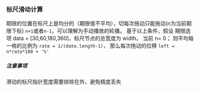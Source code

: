 ### 标尺滑动计算
期限的位置在标尺上是均分的（期限值不平均），切每次拖动只能拖动(n为当前期限下标) ```n+1```或者```n-1```，可以理解为手动播放的轮播。
基于以上条件，假设 
期限选项 data = [30,60,180,360]，标尺节点的总宽度为 width， 当前 n= 0；
则平均每一格的比例为 ```rate = 1/(date.length-1)```， 那么每次拖动的位移 ```left = n*rate*100 + '%'```

##### 注意事项
滑动的标尺指针宽度需要排除在外，避免精度丢失
